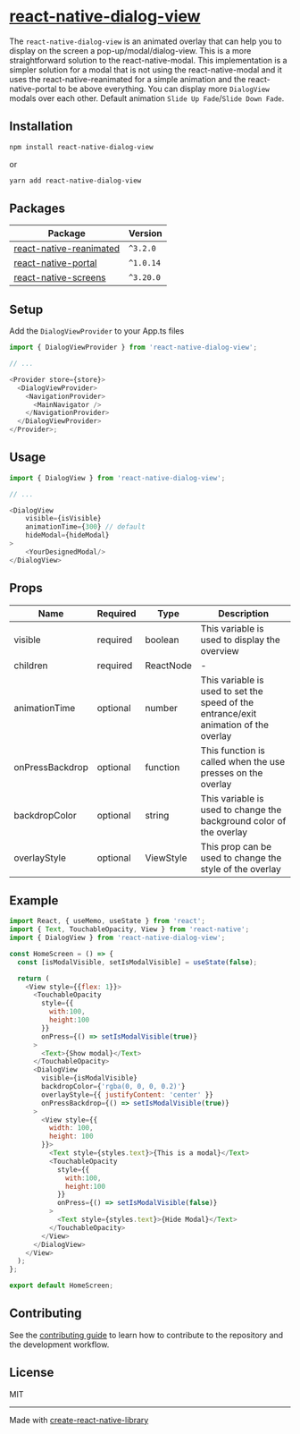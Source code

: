# [react-native-dialog-view](https://www.npmjs.com/package/react-native-dialog-view)

The `react-native-dialog-view` is an animated overlay that can help you to display on the screen a pop-up/modal/dialog-view.
This is a more straightforward solution to the react-native-modal. This implementation is a simpler solution for a modal that is not using the react-native-modal and it uses the react-native-reanimated for a simple animation and the react-native-portal to be above everything.
You can display more `DialogView` modals over each other.
Default animation `Slide Up Fade`/`Slide Down Fade`.

## Installation

```sh
npm install react-native-dialog-view
```

or

```sh
yarn add react-native-dialog-view
```

## Packages

| Package                                                                                | Version   |
| -------------------------------------------------------------------------------------- | --------- |
| [react-native-reanimated](https://github.com/software-mansion/react-native-reanimated) | `^3.2.0`  |
| [react-native-portal](https://github.com/gorhom/react-native-portal)                   | `^1.0.14` |
| [react-native-screens](https://github.com/software-mansion/react-native-screens)       | `^3.20.0` |

## Setup

Add the `DialogViewProvider` to your App.ts files

```js
import { DialogViewProvider } from 'react-native-dialog-view';

// ...

<Provider store={store}>
  <DialogViewProvider>
    <NavigationProvider>
      <MainNavigator />
    </NavigationProvider>
  </DialogViewProvider>
</Provider>;
```

## Usage

```js
import { DialogView } from 'react-native-dialog-view';

// ...

<DialogView
    visible={isVisible}
    animationTime={300} // default
    hideModal={hideModal}
>
    <YourDesignedModal/>
</DialogView>
```

## Props

| Name            | Required | Type      | Description                                                                          |
| --------------- | -------- | --------- | ------------------------------------------------------------------------------------ |
| visible         | required | boolean   | This variable is used to display the overview                                        |
| children        | required | ReactNode | -                                                                                    |
| animationTime   | optional | number    | This variable is used to set the speed of the entrance/exit animation of the overlay |
| onPressBackdrop | optional | function  | This function is called when the use presses on the overlay                          |
| backdropColor   | optional | string    | This variable is used to change the background color of the overlay                  |
| overlayStyle    | optional | ViewStyle | This prop can be used to change the style of the overlay                             |

## Example

```js
import React, { useMemo, useState } from 'react';
import { Text, TouchableOpacity, View } from 'react-native';
import { DialogView } from 'react-native-dialog-view';

const HomeScreen = () => {
  const [isModalVisible, setIsModalVisible] = useState(false);

  return (
    <View style={{flex: 1}}>
      <TouchableOpacity
        style={{
          with:100,
          height:100
        }}
        onPress={() => setIsModalVisible(true)}
      >
        <Text>{Show modal}</Text>
      </TouchableOpacity>
      <DialogView
        visible={isModalVisible}
        backdropColor={'rgba(0, 0, 0, 0.2)'}
        overlayStyle={{ justifyContent: 'center' }}
        onPressBackdrop={() => setIsModalVisible(true)}
      >
        <View style={{
          width: 100,
          height: 100
        }}>
          <Text style={styles.text}>{This is a modal}</Text>
          <TouchableOpacity
            style={{
              with:100,
              height:100
            }}
            onPress={() => setIsModalVisible(false)}
          >
            <Text style={styles.text}>{Hide Modal}</Text>
          </TouchableOpacity>
        </View>
      </DialogView>
    </View>
  );
};

export default HomeScreen;
```

## Contributing

See the [contributing guide](CONTRIBUTING.md) to learn how to contribute to the repository and the development workflow.

## License

MIT

---

Made with [create-react-native-library](https://github.com/callstack/react-native-builder-bob)
